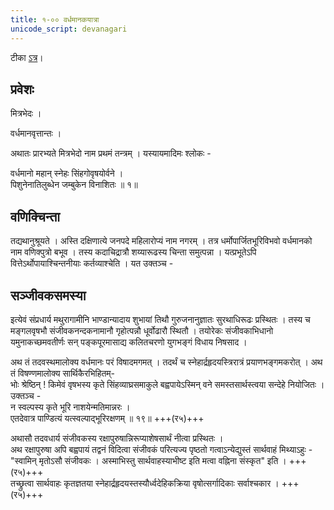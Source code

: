 ```yaml
---
title: १-०० वर्धमानकयात्रा
unicode_script: devanagari
---
```


टीका [ऽत्र](https://archive.org/details/PanchatantraSanskritHindi-JpMishra1910)।

## प्रवेशः
मित्रभेदः ।

वर्धमानवृत्तान्तः ।

अथातः प्रारभ्यते मित्रभेदो नाम प्रथमं तन्त्रम् । यस्यायमादिमः श्लोकः -

वर्धमानो महान् स्नेहः सिंहगोवृषयोर्वने ।  
पिशुनेनातिलुब्धेन जम्बुकेन विनाशितः ॥ १॥

## वणिक्चिन्ता
तद्यथानुश्रूयते । अस्ति दक्षिणात्ये जनपदे महिलारोप्यं नाम नगरम् । तत्र धर्मोपार्जितभूरिविभवो वर्धमानको नाम वणिक्पुत्रो बभूव । तस्य कदाचिद्रात्रौ शय्यारूढस्य चिन्ता समुत्पन्ना । यत्प्रभूतेऽपि वित्तेऽर्थोपायाश्चिन्तनीयाः कर्तव्याश्चेति । यत उक्तञ्च -

<div class="js_include" url="../../upadeshAH/artha/arthaprashaMsA/"  newLevelForH1="3" includeTitle="true"> </div>  

<div class="js_include" url="../../upadeshAH/artha/arthArjana-upAyAH/"  newLevelForH1="3" includeTitle="true"> </div>  

<div class="js_include" url="../../upadeshAH/artha/vANijya-vibhAgAH/"  newLevelForH1="3" includeTitle="true"> </div>  



## सञ्जीवकसमस्या
इत्येवं संप्रधार्य मथुरागामीनि भाण्डान्यादाय शुभायां तिथौ गुरुजनानुज्ञातः सुरथाधिरूढः प्रस्थितः । तस्य च
मङ्गलवृषभौ संजीवकनन्दकनामानौ गृहोत्पन्नौ धूर्वोढारौ स्थितौ । तयोरेकः संजीवकाभिधानो यमुनाकच्छमवतीर्णः सन् पङ्कपूरमासाद्य कलितचरणो युगभङ्गं विधाय निषसाद ।

अथ तं तदवस्थमालोक्य वर्धमानः परं विषादमगमत् । तदर्थं च स्नेहार्द्रहृदयस्त्रिरात्रं प्रयाणभङ्गमकरोत् । अथ तं विषण्णमालोक्य सार्थिकैरभिहितम्-  
भोः श्रेष्ठिन् ! किमेवं वृषभस्य कृते सिंहव्याघ्रसमाकुले बह्वपायेऽस्मिन् वने समस्तसार्थस्त्वया सन्देहे नियोजितः । उक्तञ्च -  
न स्वल्पस्य कृते भूरि नाशयेन्मतिमान्नरः ।  
एतदेवात्र पाण्डित्यं यत्स्वल्पाद्भूरिरक्षणम् ॥ १९॥ +++(र५)+++

अथासौ तदवधार्य संजीवकस्य रक्षापुरुषान्निरूप्याशेषसार्थं नीत्वा प्रस्थितः ।  
अथ रक्षापुरुषा अपि बह्वपायं तद्वनं विदित्वा संजीवकं परित्यज्य पृष्ठतो गत्वाऽन्येद्युस्तं सार्थवाहं मिथ्याऽहुः -  
"स्वामिन् मृतोऽसौ संजीवकः । अस्माभिस्तु सार्थवाहस्याभीष्ट इति मत्वा वह्निना संस्कृत" इति । +++(र५)+++  
तच्छ्रुत्वा सार्थवाहः कृतज्ञतया स्नेहार्द्रहृदयस्तस्यौर्ध्वदेहिकक्रिया वृषोत्सर्गादिकाः सर्वाश्चकार । +++(र५)+++

